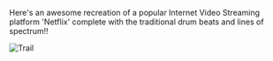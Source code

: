 Here's an awesome recreation of a popular Internet Video Streaming platform 'Netflix' complete with the traditional drum beats and lines of spectrum!!

![Trail](img/trial.gif)
